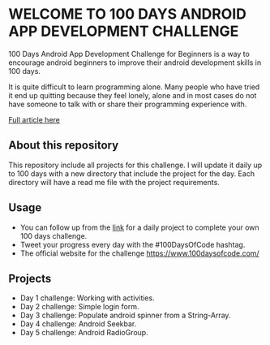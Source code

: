 # WELCOME TO 100 DAYS ANDROID APP DEVELOPMENT CHALLENGE

100 Days Android App Development Challenge for Beginners is a way to encourage android beginners to improve their android development skills in 100 days.

It is quite difficult to learn programming alone. Many people who have tried it end up quitting because they feel lonely, alone and in most cases do not have someone to talk with or share their programming experience with.

[Full article here](https://inducesmile.com/android/welcome-to-100-days-android-app-development-challenge-for-beginners/)

## About this repository
This repository include all projects for this challenge. I will update it daily up to 100 days with a new directory that include the project for the day. Each directory will have a read me file with the project requirements.

## Usage
- You can follow up from the [link](https://inducesmile.com/android/welcome-to-100-days-android-app-development-challenge-for-beginners/) for a daily project to complete your own 100 days challenge.
- Tweet your progress every day with the #100DaysOfCode hashtag.
- The official website for the challenge https://www.100daysofcode.com/

## Projects
- Day 1 challenge: Working with activities.
- Day 2 challenge: Simple login form.
- Day 3 challenge: Populate android spinner from a String-Array.
- Day 4 challenge: Android Seekbar.
- Day 5 challenge: Android RadioGroup.